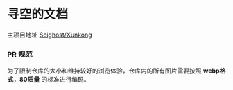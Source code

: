 # 寻空的文档

主项目地址 [Scighost/Xunkong](https://github.com/Scighost/Xunkong)

### PR 规范

为了限制仓库的大小和维持较好的浏览体验，仓库内的所有图片需要按照 **webp格式，80质量** 的标准进行编码。

